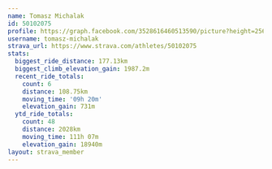 ```yaml
---
name: Tomasz Michalak
id: 50102075
profile: https://graph.facebook.com/3528616460513590/picture?height=256&width=256
username: tomasz-michalak
strava_url: https://www.strava.com/athletes/50102075
stats:
  biggest_ride_distance: 177.13km
  biggest_climb_elevation_gain: 1987.2m
  recent_ride_totals:
    count: 6
    distance: 108.75km
    moving_time: '09h 20m'
    elevation_gain: 731m
  ytd_ride_totals:
    count: 48
    distance: 2028km
    moving_time: 111h 07m
    elevation_gain: 18940m
layout: strava_member
--- 
```

